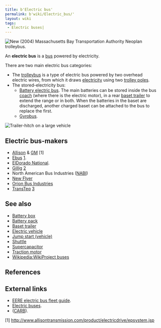 ```yaml
---
title: b'Electric bus'
permalink: b'wiki/Electric_bus/'
layout: wiki
tags:
 - Electric buses| 
---
```


![New (2004) [Massachusetts Bay Transportation
Authority](/wiki/Massachusetts_Bay_Transportation_Authority "wikilink")
[Neoplan](/wiki/Neoplan "wikilink")
[trolleybus](trolleybus "wikilink").](Trolleybus4120Harvard.jpg "New (2004) Massachusetts Bay Transportation Authority Neoplan trolleybus.")

An **electric bus** is a [bus](bus "wikilink") powered by electricity.

There are two main electric bus categories:

-   The [trolleybus](trolleybus "wikilink") is a type of electric bus
    powered by two overhead electric wires, from which it draws
    [electricity](electricity "wikilink") using two [trolley
    poles](trolley_pole "wikilink").
-   The stored-electricity bus:
    -   [Battery electric bus](/wiki/Battery_electric_bus "wikilink"). The
        main batteries can be stored inside the bus
        [coach](coach "wikilink") (where there is the electric motor),
        in a rear [baset trailer](baset_trailer "wikilink") to extend
        the range or in both. When the batteries in the baset are
        discharged, another charged baset can be attached to the bus to
        replace the first.
    -   [Gyrobus](/wiki/Gyrobus "wikilink").

![Trailer-[hitch](/wiki/Tow_hitch "wikilink") on a large
vehicle](Drawbar_trailer_coupling.jpg "Trailer-hitch on a large vehicle")

Electric bus-makers
-------------------

-   [Allison](/wiki/Allison_Transmission "wikilink") &
    [GM](/wiki/General_Motors "wikilink") [1]
-   [Ebus](/wiki/Ebus "wikilink") [1](http://www.ebus.com).
-   [ElDorado National](/wiki/ElDorado_National "wikilink").
-   [Gillig](/wiki/Gillig "wikilink") [2](http://www.gillig.com)
-   North American Bus Industries ([NABI](/wiki/NABI "wikilink"))
-   [New Flyer](/wiki/New_Flyer "wikilink")
-   [Orion Bus Industries](/wiki/Orion_Bus_Industries "wikilink")
-   [TransTeq](/wiki/TransTeq "wikilink") [3](http://www.transteq.com)

See also
--------

-   [Battery box](/wiki/Battery_box "wikilink")
-   [Battery pack](/wiki/Battery_pack "wikilink")
-   [Baset trailer](/wiki/Baset_trailer "wikilink")
-   [Electric vehicle](/wiki/Electric_vehicle "wikilink")
-   [Jump start (vehicle)](/wiki/Jump_start_(vehicle) "wikilink")
-   [Shuttle](/wiki/Shuttle "wikilink")
-   [Supercapacitor](/wiki/Supercapacitor "wikilink")
-   [Traction motor](/wiki/Traction_motor "wikilink")
-   [Wikipedia:WikiProject
    buses](/wiki/Wikipedia:WikiProject_buses "wikilink")

References
----------

<References />

External links
--------------

-   [EERE electric bus fleet
    guide](http://www.eere.energy.gov/fleetguide/).
-   [Electric buses](http://citytransport.info/Electbus.htm).
-   ([CARB](/wiki/CARB "wikilink")).

[1] <http://www.allisontransmission.com/product/electricdrive/epsystem.jsp>
